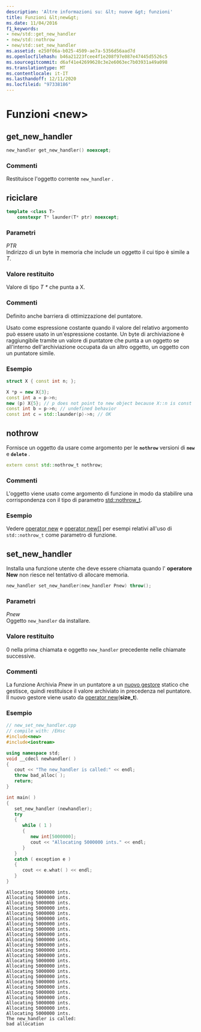 ```yaml
---
description: 'Altre informazioni su: &lt; nuove &gt; funzioni'
title: Funzioni &lt;new&gt;
ms.date: 11/04/2016
f1_keywords:
- new/std::get_new_handler
- new/std::nothrow
- new/std::set_new_handler
ms.assetid: e250f06a-b025-4509-ae7a-5356d56aad7d
ms.openlocfilehash: b46a21223fcee4f1e208f97e087e47445d5526c5
ms.sourcegitcommit: d6af41e42699628c3e2e6063ec7b03931a49a098
ms.translationtype: MT
ms.contentlocale: it-IT
ms.lasthandoff: 12/11/2020
ms.locfileid: "97338186"
---
```

# <a name="ltnewgt-functions"></a>Funzioni &lt;new&gt;

## <a name="get_new_handler"></a><a name="get_new_handler"></a> get_new_handler

```cpp
new_handler get_new_handler() noexcept;
```

### <a name="remarks"></a>Commenti

Restituisce l'oggetto corrente `new_handler` .

## <a name="launder"></a><a name="launder"></a> riciclare

```cpp
template <class T>
    constexpr T* launder(T* ptr) noexcept;
```

### <a name="parameters"></a>Parametri

*PTR*\
Indirizzo di un byte in memoria che include un oggetto il cui tipo è simile a *T*.

### <a name="return-value"></a>Valore restituito

Valore di tipo *T \** che punta a X.

### <a name="remarks"></a>Commenti

Definito anche barriera di ottimizzazione del puntatore.

Usato come espressione costante quando il valore del relativo argomento può essere usato in un'espressione costante. Un byte di archiviazione è raggiungibile tramite un valore di puntatore che punta a un oggetto se all'interno dell'archiviazione occupata da un altro oggetto, un oggetto con un puntatore simile.

### <a name="example"></a>Esempio

```cpp
struct X { const int n; };

X *p = new X{3};
const int a = p->n;
new (p) X{5}; // p does not point to new object because X::n is const
const int b = p->n; // undefined behavior
const int c = std::launder(p)->n; // OK
```

## <a name="nothrow"></a><a name="nothrow"></a> nothrow

Fornisce un oggetto da usare come argomento per le **`nothrow`** versioni di **`new`** e **`delete`** .

```cpp
extern const std::nothrow_t nothrow;
```

### <a name="remarks"></a>Commenti

L'oggetto viene usato come argomento di funzione in modo da stabilire una corrispondenza con il tipo di parametro [std::nothrow_t](../standard-library/nothrow-t-structure.md).

### <a name="example"></a>Esempio

Vedere [operator new](../standard-library/new-operators.md#op_new) e [operator new&#91;&#93;](../standard-library/new-operators.md#op_new_arr) per esempi relativi all'uso di `std::nothrow_t` come parametro di funzione.

## <a name="set_new_handler"></a><a name="set_new_handler"></a> set_new_handler

Installa una funzione utente che deve essere chiamata quando l' **operatore New** non riesce nel tentativo di allocare memoria.

```cpp
new_handler set_new_handler(new_handler Pnew) throw();
```

### <a name="parameters"></a>Parametri

*Pnew*\
Oggetto `new_handler` da installare.

### <a name="return-value"></a>Valore restituito

0 nella prima chiamata e oggetto `new_handler` precedente nelle chiamate successive.

### <a name="remarks"></a>Commenti

La funzione Archivia *Pnew* in un puntatore a un [nuovo gestore](../standard-library/new-typedefs.md#new_handler) statico che gestisce, quindi restituisce il valore archiviato in precedenza nel puntatore. Il nuovo gestore viene usato da [operator new](../standard-library/new-operators.md#op_new)(**size_t**).

### <a name="example"></a>Esempio

```cpp
// new_set_new_handler.cpp
// compile with: /EHsc
#include<new>
#include<iostream>

using namespace std;
void __cdecl newhandler( )
{
   cout << "The new_handler is called:" << endl;
   throw bad_alloc( );
   return;
}

int main( )
{
   set_new_handler (newhandler);
   try
   {
      while ( 1 )
      {
         new int[5000000];
         cout << "Allocating 5000000 ints." << endl;
      }
   }
   catch ( exception e )
   {
      cout << e.what( ) << endl;
   }
}
```

```Output
Allocating 5000000 ints.
Allocating 5000000 ints.
Allocating 5000000 ints.
Allocating 5000000 ints.
Allocating 5000000 ints.
Allocating 5000000 ints.
Allocating 5000000 ints.
Allocating 5000000 ints.
Allocating 5000000 ints.
Allocating 5000000 ints.
Allocating 5000000 ints.
Allocating 5000000 ints.
Allocating 5000000 ints.
Allocating 5000000 ints.
Allocating 5000000 ints.
Allocating 5000000 ints.
Allocating 5000000 ints.
Allocating 5000000 ints.
Allocating 5000000 ints.
Allocating 5000000 ints.
Allocating 5000000 ints.
Allocating 5000000 ints.
Allocating 5000000 ints.
Allocating 5000000 ints.
The new_handler is called:
bad allocation
```
